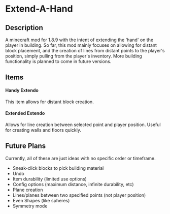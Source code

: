 # Extend-A-Hand
## Description
A minecraft mod for 1.8.9 with the intent of extending the 'hand' on the player in building. So far, this mod mainly focuses on allowing for distant block placement, and the creation of lines from distant points to the player's position, simply pulling from the player's inventory. More building functionality is planned to come in future versions.

## Items
#### Handy Extendo
This item allows for distant block creation.
#### Extended Extendo
Allows for line creation between selected point and player position. Useful for creating walls and floors quickly.

## Future Plans
Currently, all of these are just ideas with no specific order or timeframe.
- Sneak-click blocks to pick building material
- Undo
- Item durability (limited use options)
- Config options (maximum distance, infinite durability, etc)
- Plane creation
- Lines/planes between two specified points (not player position)
- Even Shapes (like spheres)
- Symmetry mode
